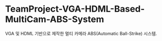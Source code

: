 # TeamProject-VGA-HDML-Based-MultiCam-ABS-System
VGA 및 HDML 기반으로 제작한 멀티 카메라 ABS(Automatic Ball-Strike) 시스템.
